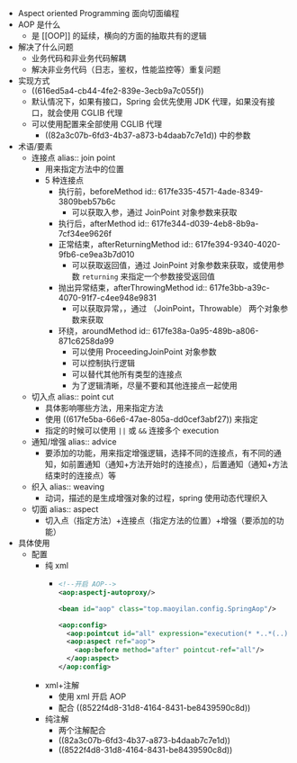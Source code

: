 - Aspect oriented Programming 面向切面编程
- AOP 是什么
	- 是 [[OOP]] 的延续，横向的方面的抽取共有的逻辑
- 解决了什么问题
	- 业务代码和非业务代码解耦
	- 解决非业务代码（日志，鉴权，性能监控等）重复问题
- 实现方式
	- ((616ed5a4-cb44-4fe2-839e-3ecb9a7c055f))
	- 默认情况下，如果有接口，Spring 会优先使用 JDK 代理，如果没有接口，就会使用 CGLIB 代理
	- 可以使用配置来全部使用 CGLIB 代理
		- ((82a3c07b-6fd3-4b37-a873-b4daab7c7e1d)) 中的参数
- 术语/要素
	- 连接点
	  alias:: join point
		- 用来指定方法中的位置
		- 5 种连接点
			- 执行前，beforeMethod
			  id:: 617fe335-4571-4ade-8349-3809beb57b6c
				- 可以获取入参，通过 JoinPoint 对象参数来获取
			- 执行后，afterMethod
			  id:: 617fe344-d039-4eb8-8b9a-7cf34ee9626f
			- 正常结束，afterReturningMethod
			  id:: 617fe394-9340-4020-9fb6-ce9ea3b7d010
				- 可以获取返回值，通过 JoinPoint 对象参数来获取，或使用参数 `returning` 来指定一个参数接受返回值
			- 抛出异常结束，afterThrowingMethod
			  id:: 617fe3bb-a39c-4070-91f7-c4ee948e9831
				- 可以获取异常，，通过 （JoinPoint，Throwable） 两个对象参数来获取
			- 环绕，aroundMethod
			  id:: 617fe38a-0a95-489b-a806-871c6258da99
				- 可以使用 ProceedingJoinPoint 对象参数
				- 可以控制执行逻辑
				- 可以替代其他所有类型的连接点
				- 为了逻辑清晰，尽量不要和其他连接点一起使用
	- 切入点
	  alias:: point cut
		- 具体影响哪些方法，用来指定方法
		- 使用 ((617fe5ba-66e6-47ae-805a-dd0cef3abf27)) 来指定
		- 指定的时候可以使用 `||` 或 `&&` 连接多个 execution
	- 通知/增强
	  alias:: advice
		- 要添加的功能，用来指定增强逻辑，选择不同的连接点，有不同的通知，如前置通知（通知+方法开始时的连接点），后置通知（通知+方法结束时的连接点）等
	- 织入
	  alias:: weaving
		- 动词，描述的是生成增强对象的过程，spring 使用动态代理织入
	- 切面
	  alias:: aspect
		- 切入点（指定方法）+连接点（指定方法的位置）+增强（要添加的功能）
- 具体使用
	- 配置
		- 纯 xml
			- ```xml
			  <!--开启 AOP-->
			  <aop:aspectj-autoproxy/>
			  
			  <bean id="aop" class="top.maoyilan.config.SpringAop"/>
			  
			  <aop:config>
			    <aop:pointcut id="all" expression="execution(* *..*(..))"/>
			    <aop:aspect ref="aop">
			      <aop:before method="after" pointcut-ref="all"/>
			    </aop:aspect>
			  </aop:config>
			  ```
		- xml+注解
			- 使用 xml 开启 AOP
			- 配合 ((8522f4d8-31d8-4164-8431-be8439590c8d))
		- 纯注解
			- 两个注解配合
			- ((82a3c07b-6fd3-4b37-a873-b4daab7c7e1d))
			- ((8522f4d8-31d8-4164-8431-be8439590c8d))